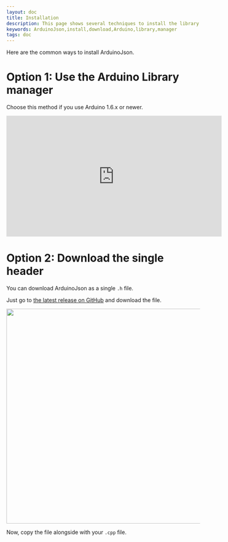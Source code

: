 ```yaml
---
layout: doc
title: Installation
description: This page shows several techniques to install the library ArduinoJson.
keywords: ArduinoJson,install,download,Arduino,library,manager
tags: doc
---
```


Here are the common ways to install ArduinoJson.

# Option 1: Use the Arduino Library manager

Choose this method if you use Arduino 1.6.x or newer.

<iframe width="560" height="315" src="https://www.youtube.com/embed/GUTpaY1YaXo?rel=0" frameborder="0" gesture="media" allow="encrypted-media" allowfullscreen></iframe>

# Option 2: Download the single header

You can download ArduinoJson as a single `.h` file.

Just go to [the latest release on GitHub](https://github.com/bblanchon/ArduinoJson/releases/latest) and download the file.

<a href="{{site.baseurl}}/images/github-download-header.png"><img class="img-thumbnail" src="{{site.baseurl}}/images/github-download-header.png" width="560"></a>

Now, copy the file alongside with your `.cpp` file.


